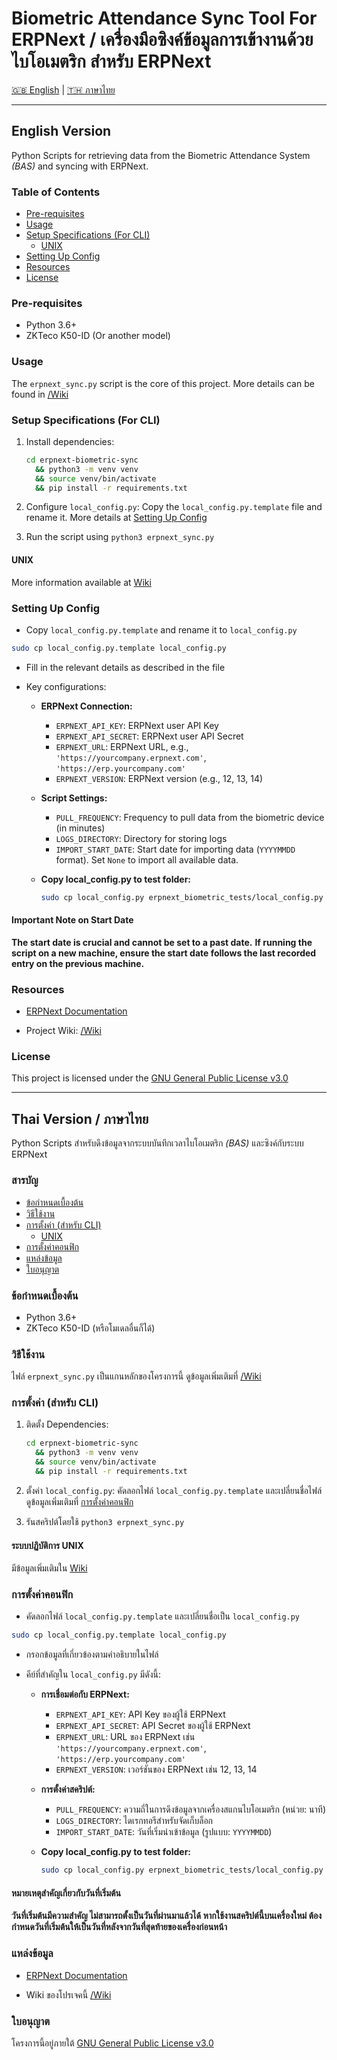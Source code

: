 # Biometric Attendance Sync Tool For ERPNext / เครื่องมือซิงค์ข้อมูลการเข้างานด้วยไบโอเมตริก สำหรับ ERPNext

[🇬🇧 English](#english-version) | [🇹🇭 ภาษาไทย](#thai-version--ภาษาไทย)

---

## English Version

Python Scripts for retrieving data from the Biometric Attendance System _(BAS)_ and syncing with ERPNext.

### Table of Contents

- [Pre-requisites](#pre-requisites)
- [Usage](#usage)
- [Setup Specifications (For CLI)](#setup-specifications-for-cli)
  - [UNIX](#unix)
- [Setting Up Config](#setting-up-config)
- [Resources](#resources)
- [License](#license)

### Pre-requisites

- Python 3.6+
- ZKTeco K50-ID (Or another model)

### Usage

The `erpnext_sync.py` script is the core of this project. More details can be found in [/Wiki](https://github.com/frappe/biometric-attendance-sync-tool/wiki)

### Setup Specifications (For CLI)

1. Install dependencies:

   ```bash
   cd erpnext-biometric-sync
     && python3 -m venv venv
     && source venv/bin/activate
     && pip install -r requirements.txt
   ```

2. Configure `local_config.py`:
   Copy the `local_config.py.template` file and rename it. More details at [Setting Up Config](#setting-up-config)
3. Run the script using `python3 erpnext_sync.py`

#### UNIX

More information available at [Wiki](https://github.com/frappe/biometric-attendance-sync-tool/wiki/Running-this-script-in-production)

### Setting Up Config

- Copy `local_config.py.template` and rename it to `local_config.py`

```bash
sudo cp local_config.py.template local_config.py
```

- Fill in the relevant details as described in the file
- Key configurations:

  - **ERPNext Connection:**
    - `ERPNEXT_API_KEY`: ERPNext user API Key
    - `ERPNEXT_API_SECRET`: ERPNext user API Secret
    - `ERPNEXT_URL`: ERPNext URL, e.g., `'https://yourcompany.erpnext.com'`, `'https://erp.yourcompany.com'`
    - `ERPNEXT_VERSION`: ERPNext version (e.g., 12, 13, 14)
  - **Script Settings:**
    - `PULL_FREQUENCY`: Frequency to pull data from the biometric device (in minutes)
    - `LOGS_DIRECTORY`: Directory for storing logs
    - `IMPORT_START_DATE`: Start date for importing data (`YYYYMMDD` format). Set `None` to import all available data.
  - **Copy local_config.py to test folder:**

    ```bash
    sudo cp local_config.py erpnext_biometric_tests/local_config.py
    ```

#### Important Note on Start Date

**The start date is crucial and cannot be set to a past date.**
**If running the script on a new machine, ensure the start date follows the last recorded entry on the previous machine.**

### Resources

- [ERPNext Documentation](https://docs.erpnext.com/docs/user/manual/en/setting-up/articles/integrating-erpnext-with-biometric-attendance-devices)

- Project Wiki: [/Wiki](https://github.com/frappe/biometric-attendance-sync-tool/wiki)

### License

This project is licensed under the [GNU General Public License v3.0](LICENSE)

---

## Thai Version / ภาษาไทย

Python Scripts สำหรับดึงข้อมูลจากระบบบันทึกเวลาไบโอเมตริก _(BAS)_ และซิงค์กับระบบ ERPNext

### สารบัญ

- [ข้อกำหนดเบื้องต้น](#pre-requisites)
- [วิธีใช้งาน](#usage)
- [การตั้งค่า (สำหรับ CLI)](#setup-specifications-for-cli)
  - [UNIX](#unix)
- [การตั้งค่าคอนฟิก](#setting-up-config)
- [แหล่งข้อมูล](#resources)
- [ใบอนุญาต](#license)

### ข้อกำหนดเบื้องต้น

- Python 3.6+
- ZKTeco K50-ID (หรือโมเดลอื่นก็ได้)

### วิธีใช้งาน

ไฟล์ `erpnext_sync.py` เป็นแกนหลักของโครงการนี้ ดูข้อมูลเพิ่มเติมที่ [/Wiki](https://github.com/frappe/biometric-attendance-sync-tool/wiki)

### การตั้งค่า (สำหรับ CLI)

1. ติดตั้ง Dependencies:

   ```bash
   cd erpnext-biometric-sync
     && python3 -m venv venv
     && source venv/bin/activate
     && pip install -r requirements.txt
   ```

2. ตั้งค่า `local_config.py`:
   คัดลอกไฟล์ `local_config.py.template` และเปลี่ยนชื่อไฟล์ ดูข้อมูลเพิ่มเติมที่ [การตั้งค่าคอนฟิก](#setting-up-config)
3. รันสคริปต์โดยใช้ `python3 erpnext_sync.py`

#### ระบบปฏิบัติการ UNIX

มีข้อมูลเพิ่มเติมใน [Wiki](https://github.com/frappe/biometric-attendance-sync-tool/wiki/Running-this-script-in-production)

### การตั้งค่าคอนฟิก

- คัดลอกไฟล์ `local_config.py.template` และเปลี่ยนชื่อเป็น `local_config.py`

```bash
sudo cp local_config.py.template local_config.py
```

- กรอกข้อมูลที่เกี่ยวข้องตามคำอธิบายในไฟล์
- คีย์ที่สำคัญใน `local_config.py` มีดังนี้:

  - **การเชื่อมต่อกับ ERPNext:**
    - `ERPNEXT_API_KEY`: API Key ของผู้ใช้ ERPNext
    - `ERPNEXT_API_SECRET`: API Secret ของผู้ใช้ ERPNext
    - `ERPNEXT_URL`: URL ของ ERPNext เช่น `'https://yourcompany.erpnext.com'`, `'https://erp.yourcompany.com'`
    - `ERPNEXT_VERSION`: เวอร์ชันของ ERPNext เช่น 12, 13, 14
  - **การตั้งค่าสคริปต์:**
    - `PULL_FREQUENCY`: ความถี่ในการดึงข้อมูลจากเครื่องสแกนไบโอเมตริก (หน่วย: นาที)
    - `LOGS_DIRECTORY`: ไดเรกทอรีสำหรับจัดเก็บล็อก
    - `IMPORT_START_DATE`: วันที่เริ่มนำเข้าข้อมูล (รูปแบบ: `YYYYMMDD`)
  - **Copy local_config.py to test folder:**

    ```bash
    sudo cp local_config.py erpnext_biometric_tests/local_config.py
    ```

#### หมายเหตุสำคัญเกี่ยวกับวันที่เริ่มต้น

**วันที่เริ่มต้นมีความสำคัญ ไม่สามารถตั้งเป็นวันที่ผ่านมาแล้วได้**
**หากใช้งานสคริปต์นี้บนเครื่องใหม่ ต้องกำหนดวันที่เริ่มต้นให้เป็นวันที่หลังจากวันที่สุดท้ายของเครื่องก่อนหน้า**

### แหล่งข้อมูล

- [ERPNext Documentation](https://docs.erpnext.com/docs/user/manual/en/setting-up/articles/integrating-erpnext-with-biometric-attendance-devices)

- Wiki ของโปรเจคนี้ [/Wiki](https://github.com/frappe/biometric-attendance-sync-tool/wiki)

### ใบอนุญาต

โครงการนี้อยู่ภายใต้ [GNU General Public License v3.0](LICENSE)
